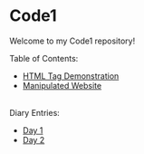 
# Code1 

Welcome to my Code1 repository!

Table of Contents:
* [HTML Tag Demonstration](Tags.html)
* [Manipulated Website](https://github.com/YasminZahrir/Code1/assets/173050635/ce0eb096-ade0-4f7e-a64b-85f4e36affa2)

<br>Diary Entries:

* <a href="../Code1/Diary Entries/Day1">Day 1</a>
* [Day 2](../Code1/Diary%20Entries/Day2)